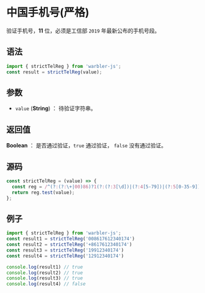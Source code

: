 <!--
 * @Author: 一尾流莺
 * @Description:中国手机号(严格)
 * @Date: 2021-09-13 18:18:23
 * @LastEditTime: 2021-10-13 18:52:41
 * @FilePath: \warblerjs-guide\docs\guide\reg\strictTelReg.md
-->

# 中国手机号(严格)

验证手机号，**11** 位，必须是工信部 `2019` 年最新公布的手机号段。

## 语法

```js
import { strictTelReg } from 'warbler-js';
const result = strictTelReg(value);
```

## 参数

- `value` (**String**) ： 待验证字符串。

## 返回值

**Boolean** ： 是否通过验证，`true` 通过验证， `false` 没有通过验证。

## 源码

```js
const strictTelReg = (value) => {
  const reg = /^(?:(?:\+|00)86)?1(?:(?:3[\d])|(?:4[5-79])|(?:5[0-35-9])|(?:6[5-7])|(?:7[0-8])|(?:8[\d])|(?:9[189]))\d{8}$/;
  return reg.test(value);
};
```

## 例子

```js
import { strictTelReg } from 'warbler-js';
const result1 = strictTelReg('008617612340174')
const result2 = strictTelReg('+8617612340174')
const result3 = strictTelReg('19912340174')
const result4 = strictTelReg('12912340174')

console.log(result1) // true
console.log(result2) // true
console.log(result3) // true
console.log(result4) // false
```
